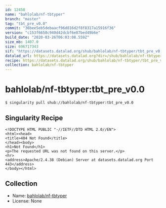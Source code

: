 ```yaml
---
id: 12458
name: "bahlolab/nf-tbtyper"
branch: "master"
tag: "tbt_pre_v0.0"
commit: "36bee5eb5debaacf96d816d2f8f8317a15916f36"
version: "c153f6658c940d42dcbf6e87bed49b6e"
build_date: "2020-03-26T06:03:08.559Z"
size_mb: 1407.0
size: 696717343
sif: "https://datasets.datalad.org/shub/bahlolab/nf-tbtyper/tbt_pre_v0.0/2020-03-26-36bee5eb-c153f665/c153f6658c940d42dcbf6e87bed49b6e.sif"
datalad_url: https://datasets.datalad.org?dir=/shub/bahlolab/nf-tbtyper/tbt_pre_v0.0/2020-03-26-36bee5eb-c153f665/
recipe: https://datasets.datalad.org/shub/bahlolab/nf-tbtyper/tbt_pre_v0.0/2020-03-26-36bee5eb-c153f665/Singularity
collection: bahlolab/nf-tbtyper
---
```


# bahlolab/nf-tbtyper:tbt_pre_v0.0

```bash
$ singularity pull shub://bahlolab/nf-tbtyper:tbt_pre_v0.0
```

## Singularity Recipe

```singularity
<!DOCTYPE HTML PUBLIC "-//IETF//DTD HTML 2.0//EN">
<html><head>
<title>404 Not Found</title>
</head><body>
<h1>Not Found</h1>
<p>The requested URL was not found on this server.</p>
<hr>
<address>Apache/2.4.38 (Debian) Server at datasets.datalad.org Port 443</address>
</body></html>
```

## Collection

 - Name: [bahlolab/nf-tbtyper](https://github.com/bahlolab/nf-tbtyper)
 - License: None

